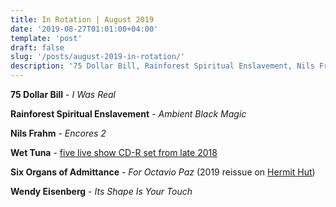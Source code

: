 ```yaml
---
title: In Rotation | August 2019
date: '2019-08-27T01:01:00+04:00'
template: 'post'
draft: false
slug: '/posts/august-2019-in-rotation/'
description: '75 Dollar Bill, Rainforest Spiritual Enslavement, Nils Frahm, Wet Tuna...'
---
```


**75 Dollar Bill** - _I Was Real_

**Rainforest Spiritual Enslavement** - _Ambient Black Magic_

**Nils Frahm** - _Encores 2_

**Wet Tuna** - [five live show CD-R set from late 2018](http://wettuna.blogspot.com/2018/09/live-seared-tuna.html)

**Six Organs of Admittance** - _For Octavio Paz_ (2019 reissue on [Hermit Hut](https://hermithut.bandcamp.com))

**Wendy Eisenberg** - _Its Shape Is Your Touch_
